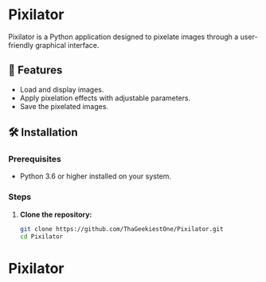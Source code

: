 # Pixilator

Pixilator is a Python application designed to pixelate images through a user-friendly graphical interface.

## 🚀 Features

- Load and display images.
- Apply pixelation effects with adjustable parameters.
- Save the pixelated images.

## 🛠️ Installation

### Prerequisites

- Python 3.6 or higher installed on your system.

### Steps

1. **Clone the repository:**

   ```bash
   git clone https://github.com/ThaGeekiestOne/Pixilator.git
   cd Pixilator
# Pixilator
